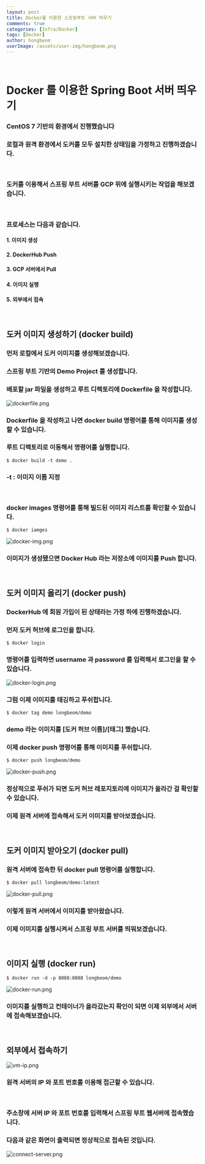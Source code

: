 ```yaml
---
layout: post
title: Docker를 이용한 스프링부트 서버 띄우기
comments: true
categories: [Infra/Docker]
tags: [Docker]
author: hongbeom
userImage: /assets/user-img/hongbeom.png
---
```

<br>

# Docker 를 이용한 Spring Boot 서버 띄우기

### CentOS 7 기반의 환경에서 진행했습니다
### 로컬과 원격 환경에서 도커를 모두 설치한 상태임을 가정하고 진행하겠습니다.
<br/>

### 도커를 이용해서 스프링 부트 서버를 GCP 위에 실행시키는 작업을 해보겠습니다.
<br/>

### 프로세스는 다음과 같습니다.
#### 1. 이미지 생성
#### 2. DockerHub Push
#### 3. GCP 서버에서 Pull
#### 4. 이미지 실행
#### 5. 외부에서 접속
<br/>

## 도커 이미지 생성하기 (docker build)
### 먼저 로컬에서 도커 이미지를 생성해보겠습니다.

### 스프링 부트 기반의 Demo Project 를 생성합니다.

### 배포할 jar 파일을 생성하고 루트 디렉토리에 Dockerfile 을 작성합니다.
![dockerfile.png](/assets/post-img/docker/dockerfile.png)

### Dockerfile 을 작성하고 나면 docker build 명령어를 통해 이미지를 생성할 수 있습니다.
### 루트 디렉토리로 이동해서 명령어를 실행합니다.
```
$ docker build -t demo .
```
### -t : 이미지 이름 지정
<br/>

### docker images 명령어를 통해 빌드된 이미지 리스트를 확인할 수 있습니다.
```
$ docker iamges
```
![docker-img.png](/assets/post-img/docker/docker-img.png)

### 이미지가 생성됐으면 Docker Hub 라는 저장소에 이미지를 Push 합니다.
<br/>

## 도커 이미지 올리기 (docker push)
### DockerHub 에 회원 가입이 된 상태라는 가정 하에 진행하겠습니다.
### 먼저 도커 허브에 로그인을 합니다.
```
$ docker login
```
### 명령어를 입력하면 username 과 password 를 입력해서 로그인을 할 수 있습니다.
![docker-login.png](/assets/post-img/docker/docker-login.png)

### 그럼 이제 이미지를 태깅하고 푸쉬합니다.
```
$ docker tag demo longbeom/demo
```
### demo 라는 이미지를 [도커 허브 이름]/[태그] 했습니다.
### 이제 docker push 명령어를 통해 이미지를 푸쉬합니다.
```
$ docker push longbeom/demo
```
![docker-push.png](/assets/post-img/docker/docker-push.png)

### 정상적으로 푸쉬가 되면 도커 허브 레포지토리에 이미지가 올라간 걸 확인할 수 있습니다.

### 이제 원격 서버에 접속해서 도커 이미지를 받아보겠습니다.
<br/>

## 도커 이미지 받아오기 (docker pull)
### 원격 서버에 접속한 뒤 docker pull 명령어를 실행합니다.
```
$ docker pull longbeom/demo:latest
```
![docker-pull.png](/assets/post-img/docker/docker-pull.png)

### 이렇게 원격 서버에서 이미지를 받아왔습니다.
### 이제 이미지를 실행시켜서 스프링 부트 서버를 띄워보겠습니다.
<br/>

## 이미지 실행 (docker run)
```
$ docker run -d -p 8088:8088 longbeom/demo
```
![docker-run.png](/assets/post-img/docker/docker-run.png)
### 이미지를 실행하고 컨테이너가 올라갔는지 확인이 되면 이제 외부에서 서버에 접속해보겠습니다.
<br/>

## 외부에서 접속하기
![vm-ip.png](/assets/post-img/docker/vm-ip.png)
### 원격 서버의 IP 와 포트 번호를 이용해 접근할 수 있습니다.
<br/>

### 주소창에 서버 IP 와 포트 번호를 입력해서 스프링 부트 웹서버에 접속했습니다.
### 다음과 같은 화면이 출력되면 정상적으로 접속된 것입니다.
![connect-server.png](/assets/post-img/docker/connect-server.png)